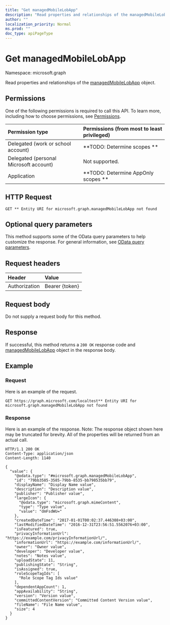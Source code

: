 ```yaml
---
title: "Get managedMobileLobApp"
description: "Read properties and relationships of the managedMobileLobApp object."
author: ""
localization_priority: Normal
ms.prod: ""
doc_type: apiPageType
---
```


# Get managedMobileLobApp

Namespace: microsoft.graph

Read properties and relationships of the [managedMobileLobApp](../resources/managedmobilelobapp.md) object.

## Permissions
One of the following permissions is required to call this API. To learn more, including how to choose permissions, see [Permissions](/concepts/permissions-reference.md).

|Permission type|Permissions (from most to least privileged)|
|:---|:---|
|Delegated (work or school account)|**TODO: Determine scopes **|
|Delegated (personal Microsoft account)|Not supported.|
|Application|**TODO: Determine AppOnly scopes **|

## HTTP Request
<!-- {
  "blockType": "ignored"
}
-->
``` http
GET ** Entity URI for microsoft.graph.managedMobileLobApp not found
```

## Optional query parameters
This method supports some of the OData query parameters to help customize the response. For general information, see [OData query parameters](/graph/query-parameters).

## Request headers
|Header|Value|
|:---|:---|
|Authorization|Bearer {token}|

## Request body
Do not supply a request body for this method.

## Response
If successful, this method returns a `200 OK` response code and [managedMobileLobApp](../resources/managedmobilelobapp.md) object in the response body.

## Example

### Request
Here is an example of the request.
<!-- {
  "blockType": "request",
  "name": "get_managedmobilelobapp"
}
-->
``` http
GET https://graph.microsoft.com/localtest** Entity URI for microsoft.graph.managedMobileLobApp not found
```

### Response
Here is an example of the response. Note: The response object shown here may be truncated for brevity. All of the properties will be returned from an actual call.
<!-- {
  "blockType": "response",
  "truncated": true,
  "@odata.type": "microsoft.graph.managedMobileLobApp"
}
-->
``` http
HTTP/1.1 200 OK
Content-Type: application/json
Content-Length: 1140

{
  "value": {
    "@odata.type": "#microsoft.graph.managedMobileLobApp",
    "id": "79bb3585-3585-79bb-8535-bb798535bb79",
    "displayName": "Display Name value",
    "description": "Description value",
    "publisher": "Publisher value",
    "largeIcon": {
      "@odata.type": "microsoft.graph.mimeContent",
      "type": "Type value",
      "value": "dmFsdWU="
    },
    "createdDateTime": "2017-01-01T00:02:37.446308+03:00",
    "lastModifiedDateTime": "2016-12-31T23:56:51.5562076+03:00",
    "isFeatured": true,
    "privacyInformationUrl": "https://example.com/privacyInformationUrl/",
    "informationUrl": "https://example.com/informationUrl/",
    "owner": "Owner value",
    "developer": "Developer value",
    "notes": "Notes value",
    "uploadState": 11,
    "publishingState": "String",
    "isAssigned": true,
    "roleScopeTagIds": [
      "Role Scope Tag Ids value"
    ],
    "dependentAppCount": 1,
    "appAvailability": "String",
    "version": "Version value",
    "committedContentVersion": "Committed Content Version value",
    "fileName": "File Name value",
    "size": 4
  }
}
```

